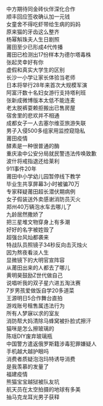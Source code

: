 中方期待同金砖伙伴深化合作  
顺丰回应签收确认加一元钱  
女童舍不得吃虾带给生病的妈妈  
原来猫的牙齿这么整齐  
杨幂斛珠夫人生日剧照  
莆田至少已形成4代传播  
莆田已检测出17份样本为德尔塔毒株  
张起灵幸好有你  
虚假和真实大学生的区别  
长沙一小学让家长体验当老师  
日本将举行28年来首次大规模军演  
阿富汗数十名妇女游行支持塔利班  
张新成微博版本太低不能连麦  
老太脱裤耍赖拒搬出已售房屋  
宿舍里的悲欢并不相通  
成都女子一人去塞尔维亚旅游失联  
男子入侵500多组家用监控窥隐私  
莆田疫情  
酵素是一种很普通的酶  
重庆渝中公安分局就民警违法传唤致歉  
波什将戒指退还给莱利  
911事件20年  
莆田中小学幼儿园暂停线下教学  
毕业生共享屏幕3小时被骗70万  
专家释疑莆田超长潜伏期病例  
女子假装送外卖感谢消防员灭火  
郑州40万辆泡水车去哪儿了  
九龄居然撒娇了  
把三星堆文物穿身上有多潮  
好好的名字被姓毁了  
超强台风灿都袭来  
特战队员照镜子34秒反向击灭烛火  
因为熬夜看淡人生  
显微镜下的大明官宣阵容  
从莆田出来的人都去了哪儿  
黄明昊鼓励Z世代做自己  
说唱听我的双子星六进五淘汰赛  
7岁男孩爱做饭自学20多道菜  
王源明日5合作舞台直拍  
游戏账号租售属违法行为  
所有人梦寐以求的室友  
消防帮大妈清除马蜂窝被扑脸式擦汗  
猫咪是怎么擦玻璃的  
陈瑶DIY废弃玻璃瓶  
中国警方遣返俄罗斯籍涉毒犯罪嫌疑人  
手机越大越护眼吗  
消费者质疑泡泡玛特诱导消费  
是我羡慕的发量了  
福建疫情  
熊猫宝宝越狱被队友坑  
航天员在太空拍摄的地球有多美  
抽马克龙耳光男子获释  
